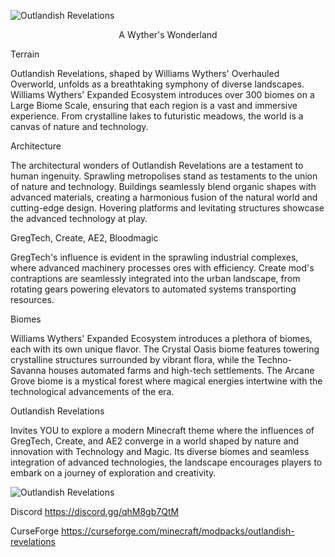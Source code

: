 ![Outlandish Revelations](https://bisecthosting.com/images/CF/Outlandish_Revelations/BH_OR_header.webp)

<p align="center">
A Wyther's Wonderland
</p>

Terrain

Outlandish Revelations, shaped by Williams Wythers' Overhauled Overworld, unfolds as a breathtaking symphony of diverse landscapes. Williams Wythers' Expanded Ecosystem introduces over 300 biomes on a Large Biome Scale, ensuring that each region is a vast and immersive experience. From crystalline lakes to futuristic meadows, the world is a canvas of nature and technology.

Architecture

The architectural wonders of Outlandish Revelations are a testament to human ingenuity. Sprawling metropolises stand as testaments to the union of nature and technology. Buildings seamlessly blend organic shapes with advanced materials, creating a harmonious fusion of the natural world and cutting-edge design. Hovering platforms and levitating structures showcase the advanced technology at play.


GregTech, Create, AE2, Bloodmagic

GregTech's influence is evident in the sprawling industrial complexes, where advanced machinery processes ores with efficiency. Create mod's contraptions are seamlessly integrated into the urban landscape, from rotating gears powering elevators to automated systems transporting resources.

Biomes

Williams Wythers' Expanded Ecosystem introduces a plethora of biomes, each with its own unique flavor. The Crystal Oasis biome features towering crystalline structures surrounded by vibrant flora, while the Techno-Savanna houses automated farms and high-tech settlements. The Arcane Grove biome is a mystical forest where magical energies intertwine with the technological advancements of the era.


Outlandish Revelations

Invites YOU to explore a modern Minecraft theme where the influences of GregTech, Create, and AE2 converge in a world shaped by nature and innovation with Technology and Magic. Its diverse biomes and seamless integration of advanced technologies, the landscape encourages players to embark on a journey of exploration and creativity.


![Outlandish Revelations](https://bisecthosting.com/images/CF/Outlandish_Revelations/BH_OR_promo.webp)

Discord
https://discord.gg/qhM8gb7QtM

CurseForge 
https://curseforge.com/minecraft/modpacks/outlandish-revelations
